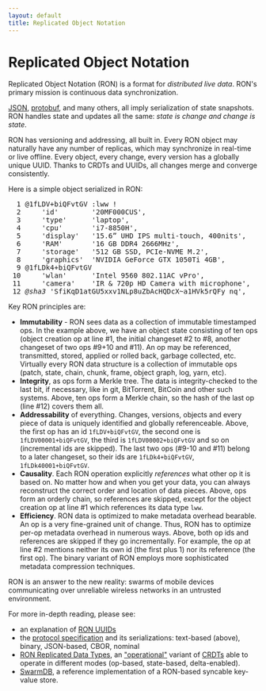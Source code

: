 ```yaml
---
layout: default
title: Replicated Object Notation
---
```


# Replicated Object Notation

Replicated Object Notation (RON) is a format for *distributed live data*. 
RON's primary mission is continuous data synchronization.

[JSON](htp://json.org), [protobuf](https://developers.google.com/protocol-buffers/),
and many others, all imply serialization of state snapshots.
RON handles state and updates all the same: _state is change and change is state_.

RON has versioning and addressing, all built in.
Every RON object may naturally have any number of replicas,
which may synchronize in real-time or live offline. 
Every object, every change, every version has a globally unique UUID.
Thanks to CRDTs and UUIDs, all changes merge and converge consistently.

Here is a simple object serialized in RON:

<pre><span style="line">  1 </span><span style="id">@1fLDV+biQFvtGV</span> <span style="ref">:lww</span> <span style="term">!</span>
<span style="line">  2 </span>    <span style="string">&apos;id&apos;</span>        <span style="string">&apos;20MF000CUS&apos;</span><span style="term">,</span>
<span style="line">  3 </span>    <span style="string">&apos;type&apos;</span>      <span style="string">&apos;laptop&apos;</span><span style="term">,</span>
<span style="line">  4 </span>    <span style="string">&apos;cpu&apos;</span>       <span style="string">&apos;i7-8850H&apos;</span><span style="term">,</span>
<span style="line">  5 </span>    <span style="string">&apos;display&apos;</span>   <span style="string">&apos;15.6” UHD IPS multi-touch, 400nits&apos;</span><span style="term">,</span>
<span style="line">  6 </span>    <span style="string">&apos;RAM&apos;</span>       <span style="string">&apos;16 GB DDR4 2666MHz&apos;</span><span style="term">,</span>
<span style="line">  7 </span>    <span style="string">&apos;storage&apos;</span>   <span style="string">&apos;512 GB SSD, PCIe-NVME M.2&apos;</span><span style="term">,</span>
<span style="line">  8 </span>    <span style="string">&apos;graphics&apos;</span>  <span style="string">&apos;NVIDIA GeForce GTX 1050Ti 4GB&apos;</span><span style="term">,</span>
<span style="line">  9 </span><span style="id">@1fLDk4+biQFvtGV</span>
<span style="line"> 10 </span>    <span style="string">&apos;wlan&apos;</span>      <span style="string">&apos;Intel 9560 802.11AC vPro&apos;</span><span style="term">,</span>
<span style="line"> 11 </span>    <span style="string">&apos;camera&apos;</span>    <span style="string">&apos;IR &amp; 720p HD Camera with microphone&apos;</span><span style="term">,</span>
<span style="line"> 12 </span><span style="comment"><i>@sha3</i></span> <span style="string">&apos;SfiKqD1atGU5xxv1NLp8uZbAcHQDcX~a1HVk5rQFy_nq&apos;</span><span style="term">,</span>
</pre>

Key RON principles are:

- **Immutability** - RON sees data as a collection of immutable timestamped ops. 
        In the example above, we have an object state consisting of ten ops 
        (object creation op at line #1, the initial changeset #2 to #8,
        another changeset of two ops #9+10 and #11).
        An op may be referenced, transmitted, stored, applied or rolled back,
        garbage collected, etc.
        Virtually every RON data structure is a collection of immutable ops
        (patch, state, chain, chunk, frame, object graph, log, yarn, etc).
- **Integrity**, as ops form a Merkle tree.
        The data is integrity-checked to the last bit, if necessary, like
        in git, BitTorrent, BitCoin and other such systems.
        Above, ten ops form a Merkle chain, so the hash of the last op
        (line #12) covers them all.
- **Addressability** of everything. Changes, versions, objects and every
        piece of data is uniquely identified and globally referenceable.
        Above, the first op has an id `1fLDV+biQFvtGV`, the second one is
        `1fLDV00001+biQFvtGV`, the third is `1fLDV00002+biQFvtGV`
        and so on (incremental ids are skipped).
        The last two ops (#9-10 and #11) belong to a later changeset, so their
        ids are `1fLDk4+biQFvtGV`, `1fLDk40001+biQFvtGV`.
- **Causality**. Each RON operation explicitly *references* what other op
        it is based on.
        No matter how and when you get your data, you can always reconstruct
        the correct order and location of data pieces.
        Above, ops form an orderly chain, so references are skipped, except
        for the object creation op at line #1 which references its data type `lww`.
- **Efficiency**. RON data is optimized to make metadata overhead bearable.
        An op is a very fine-grained unit of change.
        Thus, RON has to optimize per-op metadata overhead in numerous ways.
        Above, both op ids and references are skipped if they go incrementally.
        For example, the op at line #2 mentions neither its own id
        (the first plus 1) nor its reference (the first op).
        The binary variant of RON employs more sophisticated metadata
        compression techniques. 

RON is an answer to the new reality: swarms of mobile devices communicating over unreliable wireless networks in an untrusted environment.

For more in-depth reading, please see:

* an explanation of [RON UUIDs](/uuids/)
* the [protocol specification](/specs/) and its serializations: text-based (above), binary, JSON-based, CBOR, nominal
* [RON Replicated Data Types](/rdts/), an ["operational"](http://archagon.net/blog/2018/03/24/data-laced-with-history/)
        variant of [CRDTs](https://en.wikipedia.org/wiki/Conflict-free_replicated_data_type)
        able to operate in different modes (op-based, state-based, delta-enabled).
* [SwarmDB](/swarm/), a reference implementation of a RON-based syncable key-value store.

